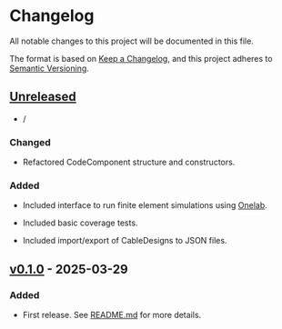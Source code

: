 # Changelog

All notable changes to this project will be documented in this file.

The format is based on [Keep a Changelog](https://keepachangelog.com/en/1.0.0/),
and this project adheres to [Semantic Versioning](https://semver.org/spec/v2.0.0.html).

## [Unreleased]

- /

### Changed

- Refactored CodeComponent structure and constructors.

### Added

- Included interface to run finite element simulations using [Onelab](https://onelab.info/).

- Included basic coverage tests.

- Included import/export of CableDesigns to JSON files.

## [v0.1.0] - 2025-03-29

### Added

- First release. See [README.md](https://github.com/Electa-Git/LineCableModels.jl/blob/main/README.md) for more details.

[Unreleased]: [https://github.com/Electa-Git/LineCableModels.jl/compare/v0.1.0...HEAD](https://github.com/Electa-Git/LineCableModels.jl/compare/v0.1.0...HEAD)
[v0.1.0]: [https://github.com/Electa-Git/LineCableModels.jl/releases/tag/v0.1.0](https://github.com/Electa-Git/LineCableModels.jl/releases/tag/v0.1.0)

